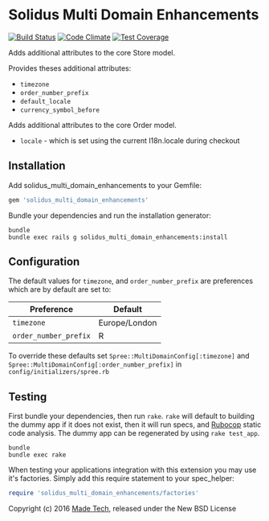 Solidus Multi Domain Enhancements
==============================

[![Build Status](https://travis-ci.org/madetech/solidus_multi_domain_enhancements.svg?branch=master)](https://travis-ci.org/madetech/solidus_multi_domain_enhancements) [![Code Climate](https://codeclimate.com/github/madetech/solidus_multi_domain_enhancements/badges/gpa.svg)](https://codeclimate.com/github/madetech/solidus_multi_domain_enhancements) [![Test Coverage](https://codeclimate.com/github/madetech/solidus_multi_domain_enhancements/badges/coverage.svg)](https://codeclimate.com/github/madetech/solidus_multi_domain_enhancements/coverage)

Adds additional attributes to the core Store model.

Provides theses additional attributes:

  - `timezone`
  - `order_number_prefix`
  - `default_locale`
  - `currency_symbol_before`

Adds additional attributes to the core Order model.

  - `locale` - which is set using the current I18n.locale during checkout

Installation
------------

Add solidus_multi_domain_enhancements to your Gemfile:

```ruby
gem 'solidus_multi_domain_enhancements'
```

Bundle your dependencies and run the installation generator:

```shell
bundle
bundle exec rails g solidus_multi_domain_enhancements:install
```

Configuration
-------------
The default values for `timezone`, and `order_number_prefix` are preferences which are by default are set to:

| Preference            | Default       |
|-----------------------|---------------|
| `timezone`            | Europe/London |
| `order_number_prefix` | R             |

To override these defaults set `Spree::MultiDomainConfig[:timezone]` and `Spree::MultiDomainConfig[:order_number_prefix]` in `config/initializers/spree.rb`

Testing
-------

First bundle your dependencies, then run `rake`. `rake` will default to building the dummy app if it does not exist, then it will run specs, and [Rubocop](https://github.com/bbatsov/rubocop) static code analysis. The dummy app can be regenerated by using `rake test_app`.

```shell
bundle
bundle exec rake
```

When testing your applications integration with this extension you may use it's factories.
Simply add this require statement to your spec_helper:

```ruby
require 'solidus_multi_domain_enhancements/factories'
```

Copyright (c) 2016 [Made Tech](https://www.madetech.com), released under the New BSD License
